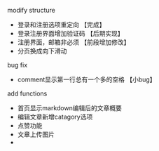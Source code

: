 modify structure
- 登录和注册选项重定向   【完成】
- 登录注册界面增加验证码 【后期实现】
- 注册界面，邮箱非必须   【前段增加修改】
- 分页换成向下滑动

bug fix
- comment显示第一行总有一个多的空格 【小bug】

add functions
- 首页显示markdown编辑后的文章概要
- 编辑文章新增catagory选项
- 点赞功能
- 文章上传图片
- 